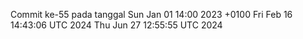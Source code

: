 Commit ke-55 pada tanggal Sun Jan 01 14:00 2023 +0100
Fri Feb 16 14:43:06 UTC 2024
Thu Jun 27 12:55:55 UTC 2024
